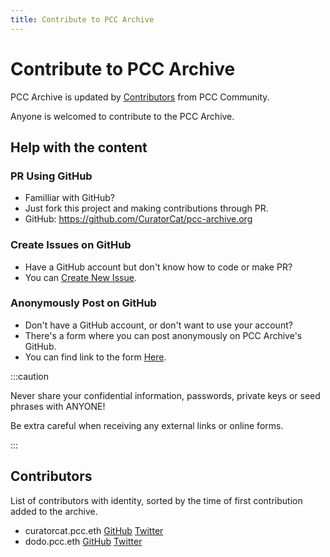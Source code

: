 ```yaml
---
title: Contribute to PCC Archive
---
```


# Contribute to PCC Archive

PCC Archive is updated by [Contributors](#contributors) from PCC Community.

Anyone is welcomed to contribute to the PCC Archive.

## Help with the content

### PR Using GitHub

- Familliar with GitHub?
- Just fork this project and making contributions through PR.
- GitHub: https://github.com/CuratorCat/pcc-archive.org

### Create Issues on GitHub

- Have a GitHub account but don't know how to code or make PR?
- You can [Create New Issue](https://github.com/CuratorCat/pcc-archive.org/issues/new).

### Anonymously Post on GitHub

- Don't have a GitHub account, or don't want to use your account?
- There's a form where you can post anonymously on PCC Archive's GitHub.
- You can find link to the form [Here](https://github.com/CuratorCat/pcc-archive.org/issues/9).

:::caution

Never share your confidential information, passwords, private keys or seed phrases with ANYONE!

Be extra careful when receiving any external links or online forms.

:::

## Contributors

List of contributors with identity, sorted by the time of first contribution added to the archive.

- curatorcat.pcc.eth [GitHub](https://github.com/CuratorCat) [Twitter](https://twitter.com/CuratorCatPCC)
- dodo.pcc.eth [GitHub](https://github.com/dodo-pcc) [Twitter](https://twitter.com/tzh90)
